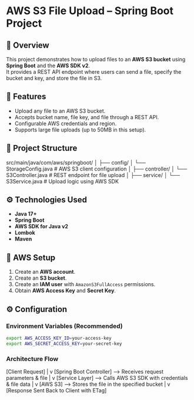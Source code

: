 # AWS S3 File Upload – Spring Boot Project

## 📌 Overview

This project demonstrates how to upload files to an **AWS S3 bucket** using **Spring Boot** and the **AWS SDK v2**.  
It provides a REST API endpoint where users can send a file, specify the bucket and key, and store the file in S3.

## 🚀 Features

- Upload any file to an AWS S3 bucket.
- Accepts bucket name, file key, and file through a REST API.
- Configurable AWS credentials and region.
- Supports large file uploads (up to 50MB in this setup).

## 📂 Project Structure

src/main/java/com/aws/springboot/
│
├── config/
│ └── StorageConfig.java # AWS S3 client configuration
│
├── controller/
│ └── S3Controller.java # REST endpoint for file upload
│
├── service/
│ └── S3Service.java # Upload logic using AWS SDK

## ⚙️ Technologies Used

- **Java 17+**
- **Spring Boot**
- **AWS SDK for Java v2**
- **Lombok**
- **Maven**

## 🔑 AWS Setup

1. Create an **AWS account**.
2. Create an **S3 bucket**.
3. Create an **IAM user** with `AmazonS3FullAccess` permissions.
4. Obtain **AWS Access Key** and **Secret Key**.

## ⚙️ Configuration

### Environment Variables (Recommended)

```bash
export AWS_ACCESS_KEY_ID=your-access-key
export AWS_SECRET_ACCESS_KEY=your-secret-key
```

### Architecture Flow

[Client Request]
|
v
[Spring Boot Controller] --> Receives request parameters & file
|
v
[Service Layer] --> Calls AWS S3 SDK with credentials & file data
|
v
[AWS S3] --> Stores the file in the specified bucket
|
v
[Response Sent Back to Client with ETag]
